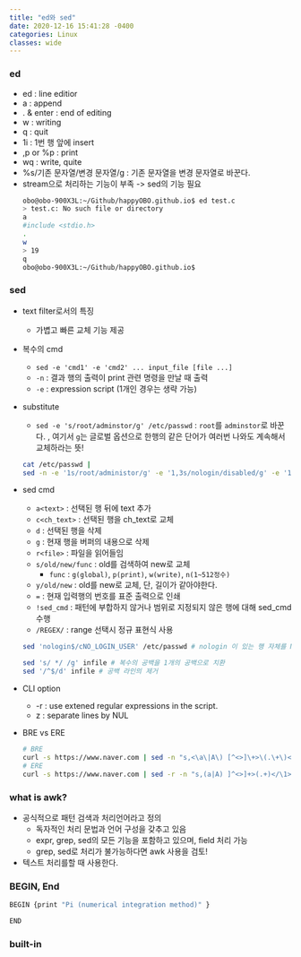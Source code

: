 ```yaml
---
title: "ed와 sed"
date: 2020-12-16 15:41:28 -0400
categories: Linux
classes: wide
---
```


### ed

- ed : line editior
- a : append
- . & enter : end of editing
- w : writing
- q : quit
- 1i : 1번 행 앞에 insert
- ,p or %p : print
- wq : write, quite
- %s/기존 문자열/변경 문자열/g : 기존 문자열을 변경 문자열로 바꾼다.
- stream으로 처리하는 기능이 부족 -> sed의 기능 필요
    ```bash
    obo@obo-900X3L:~/Github/happyOBO.github.io$ ed test.c
    > test.c: No such file or directory
    a
    #include <stdio.h>
    .
    w
    > 19
    q
    obo@obo-900X3L:~/Github/happyOBO.github.io$ 
    ```
### sed

- text filter로서의 특징
    - 가볍고 빠른 교체 기능 제공
- 복수의 cmd
    - ```sed -e 'cmd1' -e 'cmd2' ... input_file [file ...]```
    - ``-n`` : 결과 행의 출력이 print 관련 명령을 만날 때 출력
    - ``-e`` : expression script (1개인 경우는 생략 가능)
- substitute
    - ``sed -e 's/root/adminstor/g' /etc/passwd`` : ``root``를 ``adminstor``로 바꾼다. , 여기서 ``g``는 글로벌 옵션으로 한행의 같은 단어가 여러번 나와도 계속해서 교체하라는 뜻!
    
    ```bash
    cat /etc/passwd |
    sed -n -e '1s/root/administor/g' -e '1,3s/nologin/disabled/g' -e '1,5p' #s 앞에 숫자를 넣으면 범위 연산이 가능하다.

    ```
- sed cmd
    - ``a<text>`` : 선택된 행 뒤에 text 추가
    - ``c<ch_text>`` : 선택된 행을 ch_text로 교체
    - ``d`` : 선택된 행을 삭제
    - ``g`` : 현재 행을 버퍼의 내용으로 삭제
    - ``r<file>`` : 파일을 읽어들임
    - ``s/old/new/func`` : old를 검색하여 new로 교체
        - ``func`` : ``g(global)``, ``p(print)``, ``w(write)``, ``n(1~512정수)``
    - ``y/old/new`` : old를 new로 교체, 단, 길이가 같아야한다.
    - ``=`` : 현재 입력행의 번호를 표준 출력으로 인쇄
    - ``!sed_cmd`` : 패턴에 부합하지 않거나 범위로 지정되지 않은 행에 대해 sed_cmd 수행
    - ``/REGEX/`` : range 선택시 정규 표현식 사용
    
    ```bash
    sed 'nologin$/cNO_LOGIN_USER' /etc/passwd # nologin 이 있는 행 자체를 NO_LOGIN_USER로 바꿔라
    ```
    ```bash
    sed 's/ */ /g' infile # 복수의 공백을 1개의 공백으로 치환
    sed '/^$/d' infile # 공백 라인의 제거
    ```
- CLI option
    - -r : use extened regular expressions in the script.
    - z : separate lines by NUL
- BRE vs ERE
    
    ```bash
    # BRE
    curl -s https://www.naver.com | sed -n "s,<\a\|A\) [^<>]\+>\(.\+\)</\1>,\2,gp" .....
    # ERE
    curl -s https://www.naver.com | sed -r -n "s,(a|A) ]^<>]+>(.+)</\1>,\2,gp" ...
    ```

### what is awk?

- 공식적으로 패턴 검색과 처리언어라고 정의
    - 독자적인 처리 문법과 언어 구성을 갖추고 있음
    - expr, grep, sed의 모든 기능을 포함하고 있으며, field 처리 가능
    - grep, sed로 처리가 불가능하다면 awk 사용을 검토!
- 텍스트 처리를할 때 사용한다.


### BEGIN, End

```bash
BEGIN {print "Pi (numerical integration method)" }

END
```

### built-in